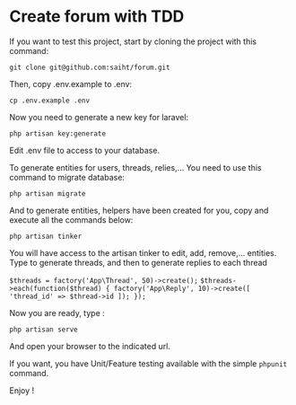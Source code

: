 # Create forum with TDD

If you want to test this project, start by cloning the project with this command:

`git clone git@github.com:saiht/forum.git`

Then, copy .env.example to .env:

`cp .env.example .env`

Now you need to generate a new key for laravel:

`php artisan key:generate`

Edit .env file to access to your database.

To generate entities for users, threads, relies,... You need to use this command to migrate database:

`php artisan migrate`

And to generate entities, helpers have been created for you, copy and execute all the commands below:

`php artisan tinker`

You will have access to the artisan tinker to edit, add, remove,... entities. Type to generate threads, and then to generate replies to each thread

`$threads = factory('App\Thread', 50)->create();`
`$threads->each(function($thread) { factory('App\Reply', 10)->create([ 'thread_id' => $thread->id ]); });`

Now you are ready, type :

`php artisan serve`
 
 And open your browser to the indicated url.

 If you want, you have Unit/Feature testing available with the simple `phpunit` command.

 Enjoy !

